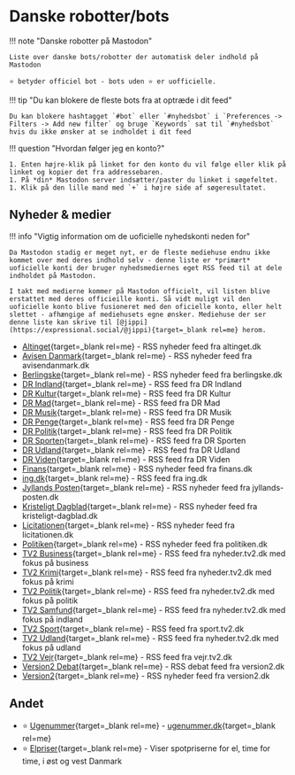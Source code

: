 # Danske robotter/bots

!!! note "Danske robotter på Mastodon"

    Liste over danske bots/robotter der automatisk deler indhold på Mastodon

    ⭐️ betyder officiel bot - bots uden ⭐️ er uofficielle.

!!! tip "Du kan blokere de fleste bots fra at optræde i dit feed"

    Du kan blokere hashtagget `#bot` eller `#nyhedsbot` i `Preferences -> Filters -> Add new filter` og bruge `Keywords` sat til `#nyhedsbot` hvis du ikke ønsker at se indholdet i dit feed

!!! question "Hvordan følger jeg en konto?"

    1. Enten højre-klik på linket for den konto du vil følge eller klik på linket og kopier det fra addressebaren.
    1. På *din* Mastodon server indsætter/paster du linket i søgefeltet.
    1. Klik på den lille mand med `+` i højre side af søgeresultatet.

## Nyheder & medier

!!! info "Vigtig information om de uoficielle nyhedskonti neden for"

    Da Mastodon stadig er meget nyt, er de fleste mediehuse endnu ikke kommet over med deres indhold selv - denne liste er *primært* uoficielle konti der bruger nyhedsmediernes eget RSS feed til at dele indholdet på Mastodon.

    I takt med medierne kommer på Mastodon officielt, vil listen blive erstattet med deres officieille konti. Så vidt muligt vil den uoficielle konto blive fusioneret med den oficielle konto, eller helt slettet - afhængige af mediehusets egne ønsker. Mediehuse der ser denne liste kan skrive til [@jippi](https://expressional.social/@jippi){target=_blank rel=me} herom.

- [Altinget](https://expressional.social/@altinget){target=_blank rel=me} - RSS nyheder feed fra altinget.dk
- [Avisen Danmark](https://expressional.social/@AvisenDanmark){target=_blank rel=me} - RSS nyheder feed fra avisendanmark.dk
- [Berlingske](https://expressional.social/@berlingske){target=_blank rel=me} - RSS nyheder feed fra berlingske.dk
- [DR Indland](https://expressional.social/@DRIndland){target=_blank rel=me} - RSS feed fra DR Indland
- [DR Kultur](https://expressional.social/@DRKultur){target=_blank rel=me} - RSS feed fra DR Kultur
- [DR Mad](https://expressional.social/@DRMad){target=_blank rel=me} - RSS feed fra DR Mad
- [DR Musik](https://expressional.social/@DRMusik){target=_blank rel=me} - RSS feed fra DR Musik
- [DR Penge](https://expressional.social/@DRPenge){target=_blank rel=me} - RSS feed fra DR Penge
- [DR Politik](https://expressional.social/@DRPolitik){target=_blank rel=me} - RSS feed fra DR Politik
- [DR Sporten](https://expressional.social/@DRSporten){target=_blank rel=me} - RSS feed fra DR Sporten
- [DR Udland](https://expressional.social/@DRUdland){target=_blank rel=me} - RSS feed fra DR Udland
- [DR Viden](https://expressional.social/@DRViden){target=_blank rel=me} - RSS feed fra DR Viden
- [Finans](https://expressional.social/@finans){target=_blank rel=me} - RSS nyheder feed fra finans.dk
- [ing.dk](https://expressional.social/@ing){target=_blank rel=me} - RSS feed fra ing.dk
- [Jyllands Posten](https://expressional.social/@JyllandsPosten){target=_blank rel=me} - RSS nyheder feed fra jyllands-posten.dk
- [Kristeligt Dagblad](https://expressional.social/@kristeligt){target=_blank rel=me} - RSS nyheder feed fra kristeligt-dagblad.dk
- [Licitationen](https://expressional.social/@licitationen){target=_blank rel=me} - RSS nyheder feed fra licitationen.dk
- [Politiken](https://expressional.social/@politiken){target=_blank rel=me} - RSS nyheder feed fra politiken.dk
- [TV2 Business](https://expressional.social/@tv2business){target=_blank rel=me} - RSS feed fra nyheder.tv2.dk med fokus på business
- [TV2 Krimi](https://expressional.social/@tv2krimi){target=_blank rel=me} - RSS feed fra nyheder.tv2.dk med fokus på krimi
- [TV2 Politik](https://expressional.social/@TV2nyhederne){target=_blank rel=me} - RSS feed fra nyheder.tv2.dk med fokus på politik
- [TV2 Samfund](https://expressional.social/@tv2samfund){target=_blank rel=me} - RSS feed fra nyheder.tv2.dk med fokus på indland
- [TV2 Sport](https://expressional.social/@tv2sport){target=_blank rel=me} - RSS feed fra sport.tv2.dk
- [TV2 Udland](https://expressional.social/@tv2udland){target=_blank rel=me} - RSS feed fra nyheder.tv2.dk med fokus på udland
- [TV2 Vejr](https://expressional.social/@tv2vejret){target=_blank rel=me} - RSS feed fra vejr.tv2.dk
- [Version2 Debat](https://expressional.social/@version2debat){target=_blank rel=me} - RSS debat feed fra version2.dk
- [Version2](https://expressional.social/@version2){target=_blank rel=me} - RSS nyheder feed fra version2.dk

## Andet

- ⭐️ [Ugenummer](https://expressional.social/@ugenr){target=_blank rel=me} - [ugenummer.dk](https://ugenr.dk/){target=_blank rel=me}
- ⭐️ [Elpriser](https://mstdn.dk/@elpriser){target=_blank rel=me} - Viser spotpriserne for el, time for time, i øst og vest Danmark
